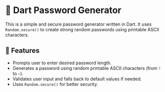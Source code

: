 # 🔐 Dart Password Generator

This is a simple and secure password generator written in Dart. It uses `Random.secure()` to create strong random passwords using printable ASCII characters.

## 🚀 Features

- Prompts user to enter desired password length.
- Generates a password using random printable ASCII characters (from `!` to `~`).
- Validates user input and falls back to default values if needed.
- Uses `Random.secure()` for better security.
